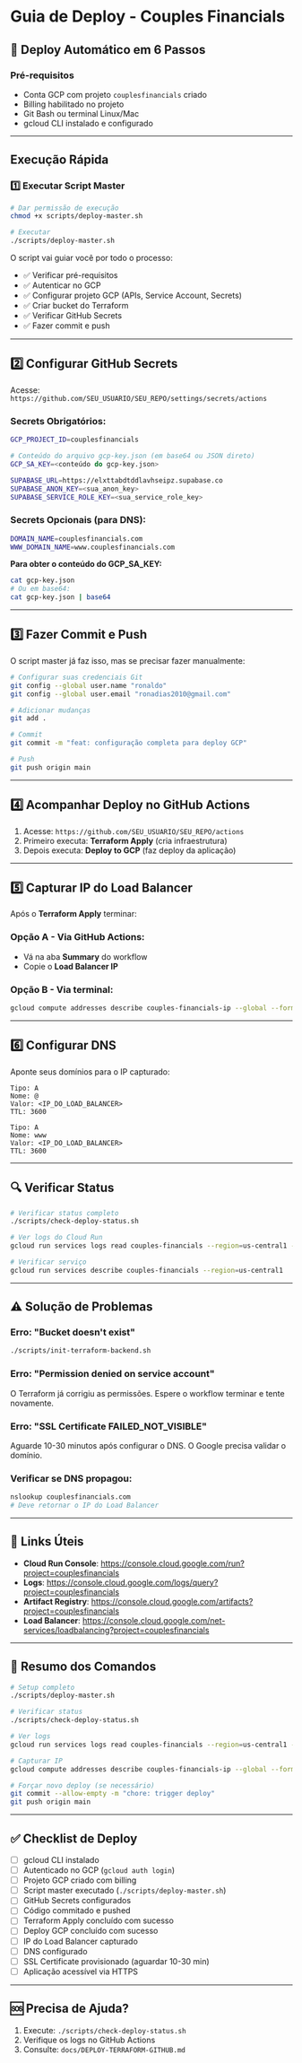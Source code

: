 # Guia de Deploy - Couples Financials

## 🚀 Deploy Automático em 6 Passos

### Pré-requisitos
- Conta GCP com projeto `couplesfinancials` criado
- Billing habilitado no projeto
- Git Bash ou terminal Linux/Mac
- gcloud CLI instalado e configurado

---

## Execução Rápida

### 1️⃣ Executar Script Master

```bash
# Dar permissão de execução
chmod +x scripts/deploy-master.sh

# Executar
./scripts/deploy-master.sh
```

O script vai guiar você por todo o processo:
- ✅ Verificar pré-requisitos
- ✅ Autenticar no GCP
- ✅ Configurar projeto GCP (APIs, Service Account, Secrets)
- ✅ Criar bucket do Terraform
- ✅ Verificar GitHub Secrets
- ✅ Fazer commit e push

---

## 2️⃣ Configurar GitHub Secrets

Acesse: `https://github.com/SEU_USUARIO/SEU_REPO/settings/secrets/actions`

### Secrets Obrigatórios:

```bash
GCP_PROJECT_ID=couplesfinancials

# Conteúdo do arquivo gcp-key.json (em base64 ou JSON direto)
GCP_SA_KEY=<conteúdo do gcp-key.json>

SUPABASE_URL=https://elxttabdtddlavhseipz.supabase.co
SUPABASE_ANON_KEY=<sua_anon_key>
SUPABASE_SERVICE_ROLE_KEY=<sua_service_role_key>
```

### Secrets Opcionais (para DNS):
```bash
DOMAIN_NAME=couplesfinancials.com
WWW_DOMAIN_NAME=www.couplesfinancials.com
```

**Para obter o conteúdo do GCP_SA_KEY:**
```bash
cat gcp-key.json
# Ou em base64:
cat gcp-key.json | base64
```

---

## 3️⃣ Fazer Commit e Push

O script master já faz isso, mas se precisar fazer manualmente:

```bash
# Configurar suas credenciais Git
git config --global user.name "ronaldo"
git config --global user.email "ronadias2010@gmail.com"

# Adicionar mudanças
git add .

# Commit
git commit -m "feat: configuração completa para deploy GCP"

# Push
git push origin main
```

---

## 4️⃣ Acompanhar Deploy no GitHub Actions

1. Acesse: `https://github.com/SEU_USUARIO/SEU_REPO/actions`
2. Primeiro executa: **Terraform Apply** (cria infraestrutura)
3. Depois executa: **Deploy to GCP** (faz deploy da aplicação)

---

## 5️⃣ Capturar IP do Load Balancer

Após o **Terraform Apply** terminar:

### Opção A - Via GitHub Actions:
- Vá na aba **Summary** do workflow
- Copie o **Load Balancer IP**

### Opção B - Via terminal:
```bash
gcloud compute addresses describe couples-financials-ip --global --format="value(address)"
```

---

## 6️⃣ Configurar DNS

Aponte seus domínios para o IP capturado:

```
Tipo: A
Nome: @
Valor: <IP_DO_LOAD_BALANCER>
TTL: 3600

Tipo: A
Nome: www
Valor: <IP_DO_LOAD_BALANCER>
TTL: 3600
```

---

## 🔍 Verificar Status

```bash
# Verificar status completo
./scripts/check-deploy-status.sh

# Ver logs do Cloud Run
gcloud run services logs read couples-financials --region=us-central1 --limit=50

# Verificar serviço
gcloud run services describe couples-financials --region=us-central1
```

---

## ⚠️ Solução de Problemas

### Erro: "Bucket doesn't exist"
```bash
./scripts/init-terraform-backend.sh
```

### Erro: "Permission denied on service account"
O Terraform já corrigiu as permissões. Espere o workflow terminar e tente novamente.

### Erro: "SSL Certificate FAILED_NOT_VISIBLE"
Aguarde 10-30 minutos após configurar o DNS. O Google precisa validar o domínio.

### Verificar se DNS propagou:
```bash
nslookup couplesfinancials.com
# Deve retornar o IP do Load Balancer
```

---

## 📱 Links Úteis

- **Cloud Run Console**: https://console.cloud.google.com/run?project=couplesfinancials
- **Logs**: https://console.cloud.google.com/logs/query?project=couplesfinancials
- **Artifact Registry**: https://console.cloud.google.com/artifacts?project=couplesfinancials
- **Load Balancer**: https://console.cloud.google.com/net-services/loadbalancing?project=couplesfinancials

---

## 🎯 Resumo dos Comandos

```bash
# Setup completo
./scripts/deploy-master.sh

# Verificar status
./scripts/check-deploy-status.sh

# Ver logs
gcloud run services logs read couples-financials --region=us-central1 --limit=50

# Capturar IP
gcloud compute addresses describe couples-financials-ip --global --format="value(address)"

# Forçar novo deploy (se necessário)
git commit --allow-empty -m "chore: trigger deploy"
git push origin main
```

---

## ✅ Checklist de Deploy

- [ ] gcloud CLI instalado
- [ ] Autenticado no GCP (`gcloud auth login`)
- [ ] Projeto GCP criado com billing
- [ ] Script master executado (`./scripts/deploy-master.sh`)
- [ ] GitHub Secrets configurados
- [ ] Código commitado e pushed
- [ ] Terraform Apply concluído com sucesso
- [ ] Deploy GCP concluído com sucesso
- [ ] IP do Load Balancer capturado
- [ ] DNS configurado
- [ ] SSL Certificate provisionado (aguardar 10-30 min)
- [ ] Aplicação acessível via HTTPS

---

## 🆘 Precisa de Ajuda?

1. Execute: `./scripts/check-deploy-status.sh`
2. Verifique os logs no GitHub Actions
3. Consulte: `docs/DEPLOY-TERRAFORM-GITHUB.md`
